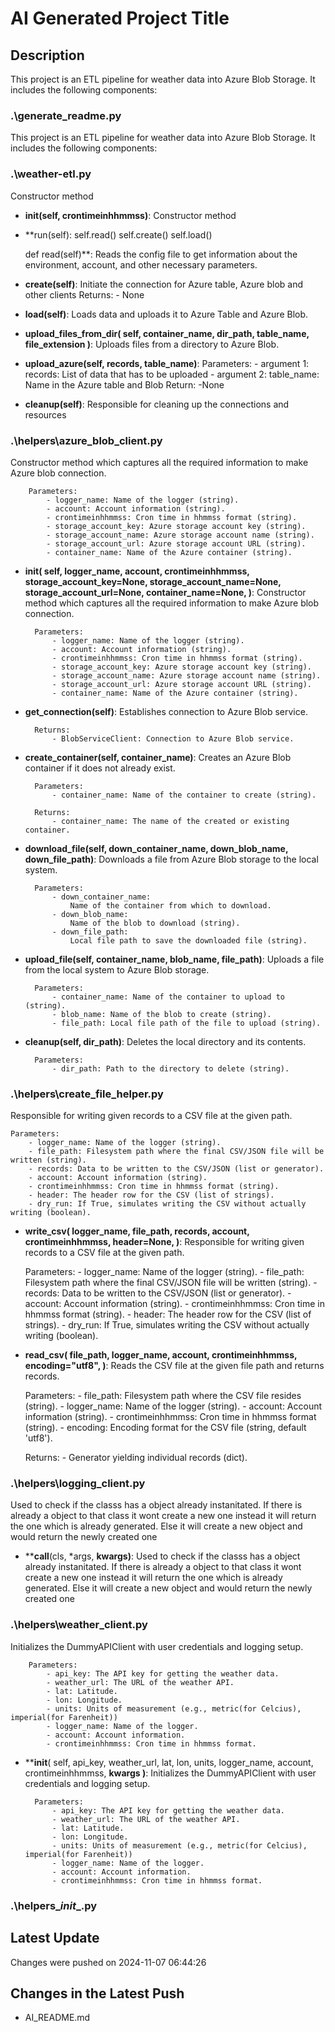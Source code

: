 
# AI Generated Project Title

## Description

This project is an ETL pipeline for weather data into Azure Blob Storage.
It includes the following components:

### .\generate_readme.py
This project is an ETL pipeline for weather data into Azure Blob Storage.
It includes the following components:

### .\weather-etl.py
Constructor method

- **__init__(self, crontimeinhhmmss)**: Constructor method

- **run(self):
        self.read()
        self.create()
        self.load()

    def read(self)**: Reads the config file to get information about the environment,
        account, and other necessary parameters.

- **create(self)**: Initiate the connection for Azure table,
        Azure blob and other clients
        Returns:
            - None

- **load(self)**: Loads data and uploads it to Azure Table and Azure Blob.

- **upload_files_from_dir(
        self, container_name, dir_path, table_name, file_extension
    )**: Uploads files from a directory to Azure Blob.

- **upload_azure(self, records, table_name)**: Parameters:
            - argument 1: records: List of data that has to be uploaded
            - argument 2: table_name: Name in the Azure table and Blob
        Return:
             -None

- **cleanup(self)**: Responsible for cleaning up the connections and resources

### .\helpers\azure_blob_client.py
Constructor method which captures all the required information to
        make Azure blob connection.

        Parameters:
            - logger_name: Name of the logger (string).
            - account: Account information (string).
            - crontimeinhhmmss: Cron time in hhmmss format (string).
            - storage_account_key: Azure storage account key (string).
            - storage_account_name: Azure storage account name (string).
            - storage_account_url: Azure storage account URL (string).
            - container_name: Name of the Azure container (string).

- **__init__(
        self,
        logger_name,
        account,
        crontimeinhhmmss,
        storage_account_key=None,
        storage_account_name=None,
        storage_account_url=None,
        container_name=None,
    )**: Constructor method which captures all the required information to
        make Azure blob connection.

        Parameters:
            - logger_name: Name of the logger (string).
            - account: Account information (string).
            - crontimeinhhmmss: Cron time in hhmmss format (string).
            - storage_account_key: Azure storage account key (string).
            - storage_account_name: Azure storage account name (string).
            - storage_account_url: Azure storage account URL (string).
            - container_name: Name of the Azure container (string).

- **get_connection(self)**: Establishes connection to Azure Blob service.

        Returns:
            - BlobServiceClient: Connection to Azure Blob service.

- **create_container(self, container_name)**: Creates an Azure Blob container if it does not already exist.

        Parameters:
            - container_name: Name of the container to create (string).

        Returns:
            - container_name: The name of the created or existing container.

- **download_file(self, down_container_name, down_blob_name, down_file_path)**: Downloads a file from Azure Blob storage to the local system.

        Parameters:
            - down_container_name:
                Name of the container from which to download.
            - down_blob_name:
                Name of the blob to download (string).
            - down_file_path:
                Local file path to save the downloaded file (string).

- **upload_file(self, container_name, blob_name, file_path)**: Uploads a file from the local system to Azure Blob storage.

        Parameters:
            - container_name: Name of the container to upload to (string).
            - blob_name: Name of the blob to create (string).
            - file_path: Local file path of the file to upload (string).

- **cleanup(self, dir_path)**: Deletes the local directory and its contents.

        Parameters:
            - dir_path: Path to the directory to delete (string).

### .\helpers\create_file_helper.py
Responsible for writing given records to a CSV file at the given path.

    Parameters:
        - logger_name: Name of the logger (string).
        - file_path: Filesystem path where the final CSV/JSON file will be written (string).
        - records: Data to be written to the CSV/JSON (list or generator).
        - account: Account information (string).
        - crontimeinhhmmss: Cron time in hhmmss format (string).
        - header: The header row for the CSV (list of strings).
        - dry_run: If True, simulates writing the CSV without actually writing (boolean).

- **write_csv(
    logger_name,
    file_path,
    records,
    account,
    crontimeinhhmmss,
    header=None,
)**: Responsible for writing given records to a CSV file at the given path.

    Parameters:
        - logger_name: Name of the logger (string).
        - file_path: Filesystem path where the final CSV/JSON file will be written (string).
        - records: Data to be written to the CSV/JSON (list or generator).
        - account: Account information (string).
        - crontimeinhhmmss: Cron time in hhmmss format (string).
        - header: The header row for the CSV (list of strings).
        - dry_run: If True, simulates writing the CSV without actually writing (boolean).

- **read_csv(
    file_path,
    logger_name,
    account,
    crontimeinhhmmss,
    encoding="utf8",
)**: Reads the CSV file at the given file path and returns records.

    Parameters:
        - file_path: Filesystem path where the CSV file resides (string).
        - logger_name: Name of the logger (string).
        - account: Account information (string).
        - crontimeinhhmmss: Cron time in hhmmss format (string).
        - encoding: Encoding format for the CSV file (string, default 'utf8').

    Returns:
        - Generator yielding individual records (dict).

### .\helpers\logging_client.py
Used to check if the classs has a object already instanitated.
        If there is already a object to that class it wont create a new one
        instead it will return the one which is already generated.
        Else it will create a new object and would return the newly created one

- **__call__(cls, *args, **kwargs)**: Used to check if the classs has a object already instanitated.
        If there is already a object to that class it wont create a new one
        instead it will return the one which is already generated.
        Else it will create a new object and would return the newly created one

### .\helpers\weather_client.py
Initializes the DummyAPIClient with user credentials and logging setup.

        Parameters:
            - api_key: The API key for getting the weather data.
            - weather_url: The URL of the weather API.
            - lat: Latitude.
            - lon: Longitude.
            - units: Units of measurement (e.g., metric(for Celcius), imperial(for Farenheit))
            - logger_name: Name of the logger.
            - account: Account information.
            - crontimeinhhmmss: Cron time in hhmmss format.

- **__init__(
        self, api_key, weather_url, lat, lon, units, logger_name, account, crontimeinhhmmss, **kwargs
    )**: Initializes the DummyAPIClient with user credentials and logging setup.

        Parameters:
            - api_key: The API key for getting the weather data.
            - weather_url: The URL of the weather API.
            - lat: Latitude.
            - lon: Longitude.
            - units: Units of measurement (e.g., metric(for Celcius), imperial(for Farenheit))
            - logger_name: Name of the logger.
            - account: Account information.
            - crontimeinhhmmss: Cron time in hhmmss format.

### .\helpers\__init__.py


## Latest Update
Changes were pushed on 2024-11-07 06:44:26

## Changes in the Latest Push
- AI_README.md
